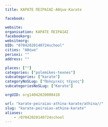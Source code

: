 ```yaml
---
title: ΚΑΡΑΤΕ ΠΕΙΡΑΙΑΣ-Αθήνα-Karate

facebook:

website:
organisation: ΚΑΡΑΤΕ ΠΕΙΡΑΙΑΣ
facebookorg:
websiteorg:
UID: "07042020140724school"
cities: "Αθήνα"
perioxi: ""
address: ""

places: [""]
categories: ["polemikes-texnes"]
subcategories: ["karate"]
categoryNoSLug: ["Πολεμικές τέχνες"]
subcategoriesNoSLug: ["Karate"]

orgUID: org14042020000418

url: "karate-peiraias-athina-karate/athina//"
slug: "karate-peiraias-athina-karate"
aliases:
    - /07042020140724school
---
```





